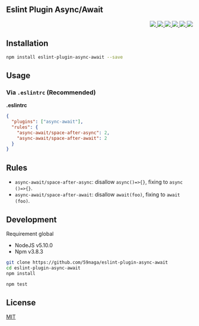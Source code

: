 Eslint Plugin Async/Await
---

<p align="right">
  <a href="https://npmjs.org/package/eslint-plugin-async-await">
    <img src="https://img.shields.io/npm/v/eslint-plugin-async-await.svg?style=flat-square">
  </a>
  <a href="https://travis-ci.org/59naga/eslint-plugin-async-await">
    <img src="http://img.shields.io/travis/59naga/eslint-plugin-async-await.svg?style=flat-square">
  </a>
  <a href="https://ci.appveyor.com/project/59naga/eslint-plugin-async-await">
    <img src="https://img.shields.io/appveyor/ci/59naga/eslint-plugin-async-await.svg?style=flat-square">
  </a>
  <a href="https://codeclimate.com/github/59naga/eslint-plugin-async-await/coverage">
    <img src="https://img.shields.io/codeclimate/github/59naga/eslint-plugin-async-await.svg?style=flat-square">
  </a>
  <a href="https://codeclimate.com/github/59naga/eslint-plugin-async-await">
    <img src="https://img.shields.io/codeclimate/coverage/github/59naga/eslint-plugin-async-await.svg?style=flat-square">
  </a>
  <a href="https://gemnasium.com/59naga/eslint-plugin-async-await">
    <img src="https://img.shields.io/gemnasium/59naga/eslint-plugin-async-await.svg?style=flat-square">
  </a>
</p>

Installation
---
```bash
npm install eslint-plugin-async-await --save
```

## Usage

### Via `.eslintrc` (Recommended)

**.eslintrc**

```json
{
  "plugins": ["async-await"],
  "rules": {
    "async-await/space-after-async": 2,
    "async-await/space-after-await": 2
  }
}
```

Rules
---
* `async-await/space-after-async`: disallow `async()=>{}`, fixing to `async ()=>{}`.
* `async-await/space-after-await`: disallow `await(foo)`, fixing to `await (foo)`.

Development
---
Requirement global
* NodeJS v5.10.0
* Npm v3.8.3

```bash
git clone https://github.com/59naga/eslint-plugin-async-await
cd eslint-plugin-async-await
npm install

npm test
```

License
---
[MIT](http://59naga.mit-license.org/)
